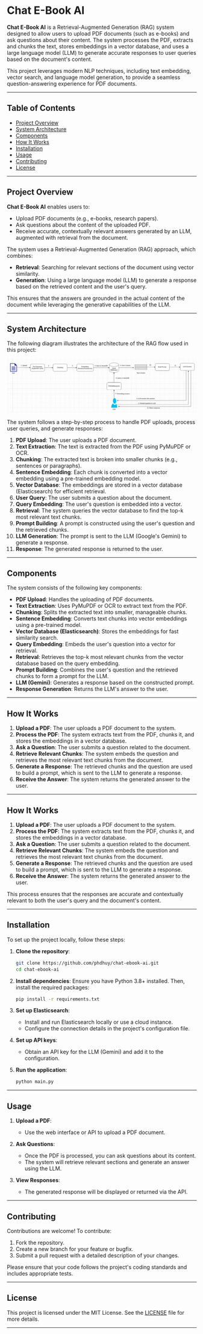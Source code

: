 # Chat E-Book AI

**Chat E-Book AI** is a Retrieval-Augmented Generation (RAG) system designed to allow users to upload PDF documents (such as e-books) and ask questions about their content. The system processes the PDF, extracts and chunks the text, stores embeddings in a vector database, and uses a large language model (LLM) to generate accurate responses to user queries based on the document's content.

This project leverages modern NLP techniques, including text embedding, vector search, and language model generation, to provide a seamless question-answering experience for PDF documents.

---

## Table of Contents
- [Project Overview](#project-overview)
- [System Architecture](#system-architecture)
- [Components](#components)
- [How It Works](#how-it-works)
- [Installation](#installation)
- [Usage](#usage)
- [Contributing](#contributing)
- [License](#license)

---

## Project Overview

**Chat E-Book AI** enables users to:
- Upload PDF documents (e.g., e-books, research papers).
- Ask questions about the content of the uploaded PDF.
- Receive accurate, contextually relevant answers generated by an LLM, augmented with retrieval from the document.

The system uses a Retrieval-Augmented Generation (RAG) approach, which combines:
- **Retrieval**: Searching for relevant sections of the document using vector similarity.
- **Generation**: Using a large language model (LLM) to generate a response based on the retrieved content and the user's query.

This ensures that the answers are grounded in the actual content of the document while leveraging the generative capabilities of the LLM.

---

## System Architecture

The following diagram illustrates the architecture of the RAG flow used in this project:

![RAG Flow Architecture](/rag-pipeline.png)  

The system follows a step-by-step process to handle PDF uploads, process user queries, and generate responses:

1. **PDF Upload**: The user uploads a PDF document.
2. **Text Extraction**: The text is extracted from the PDF using PyMuPDF or OCR.
3. **Chunking**: The extracted text is broken into smaller chunks (e.g., sentences or paragraphs).
4. **Sentence Embedding**: Each chunk is converted into a vector embedding using a pre-trained embedding model.
5. **Vector Database**: The embeddings are stored in a vector database (Elasticsearch) for efficient retrieval.
6. **User Query**: The user submits a question about the document.
7. **Query Embedding**: The user's question is embedded into a vector.
8. **Retrieval**: The system queries the vector database to find the top-k most relevant text chunks.
9. **Prompt Building**: A prompt is constructed using the user's question and the retrieved chunks.
10. **LLM Generation**: The prompt is sent to the LLM (Google's Gemini) to generate a response.
11. **Response**: The generated response is returned to the user.

---

## Components

The system consists of the following key components:

- **PDF Upload**: Handles the uploading of PDF documents.
- **Text Extraction**: Uses PyMuPDF or OCR to extract text from the PDF.
- **Chunking**: Splits the extracted text into smaller, manageable chunks.
- **Sentence Embedding**: Converts text chunks into vector embeddings using a pre-trained model.
- **Vector Database (Elasticsearch)**: Stores the embeddings for fast similarity search.
- **Query Embedding**: Embeds the user's question into a vector for retrieval.
- **Retrieval**: Retrieves the top-k most relevant chunks from the vector database based on the query embedding.
- **Prompt Building**: Combines the user's question and the retrieved chunks to form a prompt for the LLM.
- **LLM (Gemini)**: Generates a response based on the constructed prompt.
- **Response Generation**: Returns the LLM's answer to the user.

---

## How It Works

1. **Upload a PDF**: The user uploads a PDF document to the system.
2. **Process the PDF**: The system extracts text from the PDF, chunks it, and stores the embeddings in a vector database.
3. **Ask a Question**: The user submits a question related to the document.
4. **Retrieve Relevant Chunks**: The system embeds the question and retrieves the most relevant text chunks from the document.
5. **Generate a Response**: The retrieved chunks and the question are used to build a prompt, which is sent to the LLM to generate a response.
6. **Receive the Answer**: The system returns the generated answer to the user.

---

## How It Works

1. **Upload a PDF**: The user uploads a PDF document to the system.
2. **Process the PDF**: The system extracts text from the PDF, chunks it, and stores the embeddings in a vector database.
3. **Ask a Question**: The user submits a question related to the document.
4. **Retrieve Relevant Chunks**: The system embeds the question and retrieves the most relevant text chunks from the document.
5. **Generate a Response**: The retrieved chunks and the question are used to build a prompt, which is sent to the LLM to generate a response.
6. **Receive the Answer**: The system returns the generated answer to the user.

This process ensures that the responses are accurate and contextually relevant to both the user's query and the document's content.

---

## Installation

To set up the project locally, follow these steps:

1. **Clone the repository**:
   ```bash
   git clone https://github.com/phdhuy/chat-ebook-ai.git
   cd chat-ebook-ai
   ```

2. **Install dependencies**:
   Ensure you have Python 3.8+ installed. Then, install the required packages:
   ```bash
   pip install -r requirements.txt
   ```

3. **Set up Elasticsearch**:
   - Install and run Elasticsearch locally or use a cloud instance.
   - Configure the connection details in the project's configuration file.

4. **Set up API keys**:
   - Obtain an API key for the LLM (Gemini) and add it to the configuration.

5. **Run the application**:
   ```bash
   python main.py
   ```

---

## Usage

1. **Upload a PDF**:
   - Use the web interface or API to upload a PDF document.

2. **Ask Questions**:
   - Once the PDF is processed, you can ask questions about its content.
   - The system will retrieve relevant sections and generate an answer using the LLM.

3. **View Responses**:
   - The generated response will be displayed or returned via the API.

---

## Contributing

Contributions are welcome! To contribute:

1. Fork the repository.
2. Create a new branch for your feature or bugfix.
3. Submit a pull request with a detailed description of your changes.

Please ensure that your code follows the project's coding standards and includes appropriate tests.

---

## License

This project is licensed under the MIT License. See the [LICENSE](LICENSE) file for more details.

---
